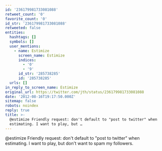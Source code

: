 ```yaml
---
id: '236179981733081088'
retweet_count: '0'
favorite_count: '0'
id_str: '236179981733081088'
retweeted: false
entities:
  hashtags: []
  symbols: []
  user_mentions:
    - name: Estimize
      screen_name: Estimize
      indices:
        - '0'
        - '9'
      id_str: '285738285'
      id: '285738285'
  urls: []
in_reply_to_screen_name: Estimize
original_url: https://twitter.com/jth/status/236179981733081088
date: '2012-08-16T19:17:50.000Z'
sitemap: false
robots: noindex
reply: true
title: >-
  @estimize Friendly request: don't default to "post to twitter" when
  estimating. I want to play, but …
---
```


@estimize Friendly request: don't default to "post to twitter" when estimating. I want to play, but don't want to spam my followers.